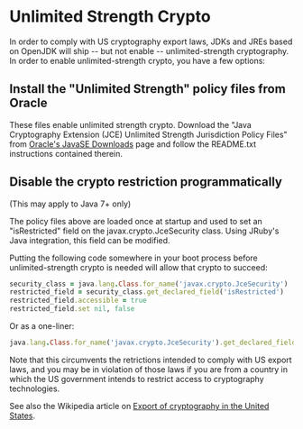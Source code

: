 Unlimited Strength Crypto
=========================

In order to comply with US cryptography export laws, JDKs and JREs based on OpenJDK will ship -- but not enable -- unlimited-strength cryptography. In order to enable unlimited-strength crypto, you have a few options:

Install the "Unlimited Strength" policy files from Oracle
---------------------------------------------------------

These files enable unlimited strength crypto. Download the "Java Cryptography Extension (JCE) Unlimited Strength Jurisdiction Policy Files" from [Oracle's JavaSE Downloads](|http://www.oracle.com/technetwork/java/javase/downloads/index.html) page and follow the README.txt instructions contained therein.

Disable the crypto restriction programmatically
-----------------------------------------------

(This may apply to Java 7+ only)

The policy files above are loaded once at startup and used to set an "isRestricted" field on the javax.crypto.JceSecurity class. Using JRuby's Java integration, this field can be modified.

Putting the following code somewhere in your boot process before unlimited-strength crypto is needed will allow that crypto to succeed:

```ruby
security_class = java.lang.Class.for_name('javax.crypto.JceSecurity')
restricted_field = security_class.get_declared_field('isRestricted')
restricted_field.accessible = true
restricted_field.set nil, false
```

Or as a one-liner:

```ruby
java.lang.Class.for_name('javax.crypto.JceSecurity').get_declared_field('isRestricted').tap{|f| f.accessible = true; f.set nil, false}
```

Note that this circumvents the retrictions intended to comply with US export laws, and you may be in violation of those laws if you are from a country in which the US government intends to restrict access to cryptography technologies.

See also the Wikipedia article on [Export of cryptography in the United States](http://en.wikipedia.org/wiki/Export_of_cryptography_in_the_United_States).